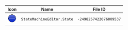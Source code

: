 | Icon | Name | File ID |
| ---  | ---  | ---     |
| ![](StateMachineEditor.State.png) | `StateMachineEditor.State` | `-2498257422076009537` |
